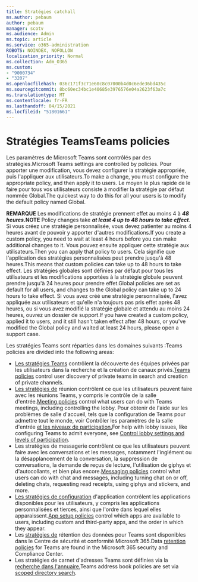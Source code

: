 ```yaml
---
title: Stratégies catchall
ms.author: pebaum
author: pebaum
manager: scotv
ms.audience: Admin
ms.topic: article
ms.service: o365-administration
ROBOTS: NOINDEX, NOFOLLOW
localization_priority: Normal
ms.collection: Adm_O365
ms.custom:
- "9000734"
- "3207"
ms.openlocfilehash: 036c171f3c71e60c8c07000b4d0c6ede36bd435c
ms.sourcegitcommit: 8bc60ec34bc1e40685e3976576e04a2623f63a7c
ms.translationtype: MT
ms.contentlocale: fr-FR
ms.lasthandoff: 04/15/2021
ms.locfileid: "51801661"
---
```

# <a name="teams-policies"></a><span data-ttu-id="084e3-102">Stratégies Teams</span><span class="sxs-lookup"><span data-stu-id="084e3-102">Teams policies</span></span>

<span data-ttu-id="084e3-103">Les paramètres de Microsoft Teams sont contrôlés par des stratégies.</span><span class="sxs-lookup"><span data-stu-id="084e3-103">Microsoft Teams settings are controlled by policies.</span></span> <span data-ttu-id="084e3-104">Pour apporter une modification, vous devez configurer la stratégie appropriée, puis l'appliquer aux utilisateurs.</span><span class="sxs-lookup"><span data-stu-id="084e3-104">To make a change, you must configure the appropriate policy, and then apply it to users.</span></span> <span data-ttu-id="084e3-105">Le moyen le plus rapide de le faire pour tous vos utilisateurs consiste à modifier la stratégie par défaut nommée Global.</span><span class="sxs-lookup"><span data-stu-id="084e3-105">The quickest way to do this for all your users is to modify the default policy named Global.</span></span> 

<span data-ttu-id="084e3-106">**REMARQUE** Les modifications de stratégie prennent effet au moins 4 à **_48 heures._**</span><span class="sxs-lookup"><span data-stu-id="084e3-106">**NOTE** Policy changes take **_at least 4 up to 48 hours to take effect_**.</span></span> <span data-ttu-id="084e3-107">Si vous créez une stratégie personnalisée, vous devez patienter au moins 4 heures avant de pouvoir y apporter d'autres modifications.</span><span class="sxs-lookup"><span data-stu-id="084e3-107">If you create a custom policy, you need to wait at least 4 hours before you can make additional changes to it.</span></span> <span data-ttu-id="084e3-108">Vous pouvez ensuite appliquer cette stratégie aux utilisateurs.</span><span class="sxs-lookup"><span data-stu-id="084e3-108">Then you can apply that policy to users.</span></span> <span data-ttu-id="084e3-109">Cela signifie que l'application des stratégies personnalisées peut prendre jusqu'à 48 heures.</span><span class="sxs-lookup"><span data-stu-id="084e3-109">This means that custom policies can take up to 48 hours to take effect.</span></span> <span data-ttu-id="084e3-110">Les stratégies globales sont définies par défaut pour tous les utilisateurs et les modifications apportées à la stratégie globale peuvent prendre jusqu'à 24 heures pour prendre effet.</span><span class="sxs-lookup"><span data-stu-id="084e3-110">Global policies are set as default for all users, and changes to the Global policy can take up to 24 hours to take effect.</span></span> <span data-ttu-id="084e3-111">Si vous avez créé une stratégie personnalisée, l'avez appliquée aux utilisateurs et qu'elle n'a toujours pas pris effet après 48 heures, ou si vous avez modifié la stratégie globale et attendu au moins 24 heures, ouvrez un dossier de support.</span><span class="sxs-lookup"><span data-stu-id="084e3-111">If you have created a custom policy, applied it to users, and it still hasn't taken effect after 48 hours, or you've modified the Global policy and waited at least 24 hours, please open a support case.</span></span>

<span data-ttu-id="084e3-112">Les stratégies Teams sont réparties dans les domaines suivants :</span><span class="sxs-lookup"><span data-stu-id="084e3-112">Teams policies are divided into the following areas:</span></span>

- <span data-ttu-id="084e3-113">[Les stratégies Teams](https://docs.microsoft.com/MicrosoftTeams/teams-policies) contrôlent la découverte des équipes privées par les utilisateurs dans la recherche et la création de canaux privés.</span><span class="sxs-lookup"><span data-stu-id="084e3-113">[Teams policies](https://docs.microsoft.com/MicrosoftTeams/teams-policies) control user discovery of private teams in search and creation of private channels.</span></span>  
- <span data-ttu-id="084e3-114">[Les stratégies de](https://docs.microsoft.com/microsoftteams/meeting-policies-in-teams) réunion contrôlent ce que les utilisateurs peuvent faire avec les réunions Teams, y compris le contrôle de la salle d'entrée.</span><span class="sxs-lookup"><span data-stu-id="084e3-114">[Meeting policies](https://docs.microsoft.com/microsoftteams/meeting-policies-in-teams) control what users can do with Teams meetings, including controlling the lobby.</span></span> <span data-ttu-id="084e3-115">Pour obtenir de l'aide sur les problèmes de salle d'accueil, tels que la configuration de Teams pour admettre tout le monde, voir Contrôler les paramètres de la salle d'entrée [et les niveaux de participation.](https://docs.microsoft.com/alchemyinsights/bypass-lobby)</span><span class="sxs-lookup"><span data-stu-id="084e3-115">For help with lobby issues, like configuring Teams to admit everyone, see [Control lobby settings and levels of participation](https://docs.microsoft.com/alchemyinsights/bypass-lobby).</span></span>
- <span data-ttu-id="084e3-116">[](https://docs.microsoft.com/microsoftteams/messaging-policies-in-teams) Les stratégies de messagerie contrôlent ce que les utilisateurs peuvent faire avec les conversations et les messages, notamment l'inglément ou la désapplancement de la conversation, la suppression de conversations, la demande de reçus de lecture, l'utilisation de giphys et d'autocollants, et bien plus encore.</span><span class="sxs-lookup"><span data-stu-id="084e3-116">[Messaging policies](https://docs.microsoft.com/microsoftteams/messaging-policies-in-teams) control what users can do with chat and messages, including turning chat on or off, deleting chats, requesting read receipts, using giphys and stickers, and more.</span></span>
- <span data-ttu-id="084e3-117">[Les stratégies de configuration](https://docs.microsoft.com/MicrosoftTeams/teams-app-setup-policies) d'application contrôlent les applications disponibles pour les utilisateurs, y compris les applications personnalisées et tierces, ainsi que l'ordre dans lequel elles apparaissent.</span><span class="sxs-lookup"><span data-stu-id="084e3-117">[App setup policies](https://docs.microsoft.com/MicrosoftTeams/teams-app-setup-policies) control which apps are available to users, including custom and third-party apps, and the order in which they appear.</span></span>  
- <span data-ttu-id="084e3-118">Les [stratégies de](https://docs.microsoft.com/microsoftteams/retention-policies) rétention des données pour Teams sont disponibles dans le Centre de sécurité et conformité Microsoft 365.</span><span class="sxs-lookup"><span data-stu-id="084e3-118">Data [retention policies](https://docs.microsoft.com/microsoftteams/retention-policies) for Teams are found in the Microsoft 365 security and Compliance Center.</span></span>
- <span data-ttu-id="084e3-119">Les stratégies de carnet d'adresses Teams sont définies via la [recherche dans l'annuaire.](https://docs.microsoft.com/MicrosoftTeams/teams-scoped-directory-search)</span><span class="sxs-lookup"><span data-stu-id="084e3-119">Teams address book policies are set via [scoped directory search](https://docs.microsoft.com/MicrosoftTeams/teams-scoped-directory-search).</span></span>
